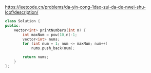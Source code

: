 https://leetcode.cn/problems/da-yin-cong-1dao-zui-da-de-nwei-shu-lcof/description/

```c++
class Solution {
public:
    vector<int> printNumbers(int n) {
        int maxNum = pow(10,n)-1;
        vector<int> nums;
        for (int num = 1; num <= maxNum; num++)
            nums.push_back(num);

        return nums;
    }
};
```
